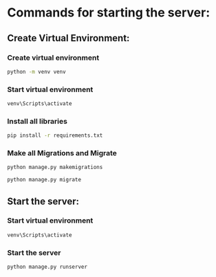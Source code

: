# Commands for starting the server:

## Create Virtual Environment:

### Create virtual environment
```bash
python -m venv venv
```
### Start virtual environment
```bash
venv\Scripts\activate
```
### Install all libraries
```bash
pip install -r requirements.txt
```
### Make all Migrations and Migrate
```bash
python manage.py makemigrations
```
```bash
python manage.py migrate
```

## Start the server:

### Start virtual environment
```bash
venv\Scripts\activate
```
### Start the server
```bash
python manage.py runserver
```
